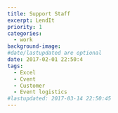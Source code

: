 ```yaml
---
title: Support Staff
excerpt: LendIt
priority: 1
categories:
  - work
background-image:
#date/lastupdated are optional
date: 2017-02-01 22:50:4
tags:
  - Excel
  - Cvent
  - Customer
  - Event logistics
#lastupdated: 2017-03-14 22:50:45
---
```

